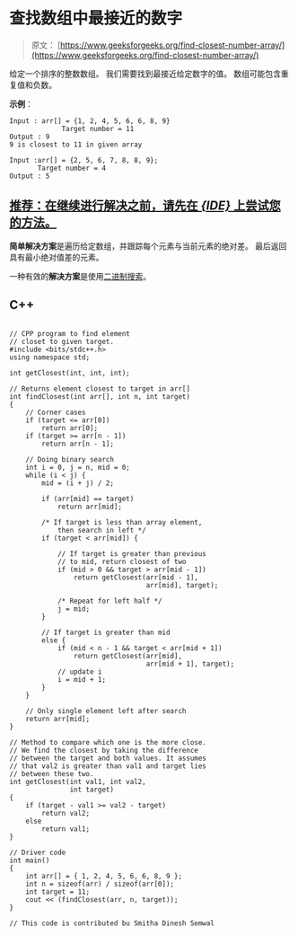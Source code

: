# 查找数组中最接近的数字

> 原文： [https://www.geeksforgeeks.org/find-closest-number-array/](https://www.geeksforgeeks.org/find-closest-number-array/)

给定一个排序的整数数组。 我们需要找到最接近给定数字的值。 数组可能包含重复值和负数。

**示例**：

```
Input : arr[] = {1, 2, 4, 5, 6, 6, 8, 9}
             Target number = 11
Output : 9
9 is closest to 11 in given array

Input :arr[] = {2, 5, 6, 7, 8, 8, 9}; 
       Target number = 4
Output : 5
```

## [推荐：在继续进行解决之前，请先在 ***<u>{IDE}</u>*** 上尝试您的方法。](https://ide.geeksforgeeks.org/)

**简单解决方案**是遍历给定数组，并跟踪每个元素与当前元素的绝对差。 最后返回具有最小绝对值差的元素。

一种有效的**解决方案**是使用[二进制搜索](https://www.geeksforgeeks.org/binary-search/)。

## C++ 

```

// CPP program to find element 
// closet to given target. 
#include <bits/stdc++.h> 
using namespace std; 

int getClosest(int, int, int); 

// Returns element closest to target in arr[] 
int findClosest(int arr[], int n, int target) 
{ 
    // Corner cases 
    if (target <= arr[0]) 
        return arr[0]; 
    if (target >= arr[n - 1]) 
        return arr[n - 1]; 

    // Doing binary search 
    int i = 0, j = n, mid = 0; 
    while (i < j) { 
        mid = (i + j) / 2; 

        if (arr[mid] == target) 
            return arr[mid]; 

        /* If target is less than array element, 
            then search in left */
        if (target < arr[mid]) { 

            // If target is greater than previous 
            // to mid, return closest of two 
            if (mid > 0 && target > arr[mid - 1]) 
                return getClosest(arr[mid - 1], 
                                  arr[mid], target); 

            /* Repeat for left half */
            j = mid; 
        } 

        // If target is greater than mid 
        else { 
            if (mid < n - 1 && target < arr[mid + 1]) 
                return getClosest(arr[mid], 
                                  arr[mid + 1], target); 
            // update i 
            i = mid + 1;  
        } 
    } 

    // Only single element left after search 
    return arr[mid]; 
} 

// Method to compare which one is the more close. 
// We find the closest by taking the difference 
// between the target and both values. It assumes 
// that val2 is greater than val1 and target lies 
// between these two. 
int getClosest(int val1, int val2, 
               int target) 
{ 
    if (target - val1 >= val2 - target) 
        return val2; 
    else
        return val1; 
} 

// Driver code 
int main() 
{ 
    int arr[] = { 1, 2, 4, 5, 6, 6, 8, 9 }; 
    int n = sizeof(arr) / sizeof(arr[0]); 
    int target = 11; 
    cout << (findClosest(arr, n, target)); 
} 

// This code is contributed bu Smitha Dinesh Semwal 

```